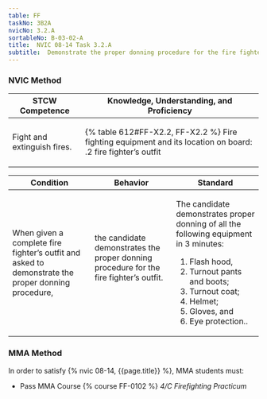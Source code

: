 ```yaml
---
table: FF
taskNo: 3B2A
nvicNo: 3.2.A 
sortableNo: B-03-02-A
title:  NVIC 08-14 Task 3.2.A
subtitle:  Demonstrate the proper donning procedure for the fire fighter's outfit
---
```






### NVIC Method

<a style="display:none;" onclick="togglevisibility('nvic_methods')" >Show NVIC method.</a>

<div id='nvic_methods' class='show'>

<table>
<thead>
<tr>
<th class='forty'> STCW Competence </th>
<th class='sixty'> Knowledge, Understanding, and Proficiency </th>
</tr>
</thead>

<tbody>
<tr><td markdown='1'>

Fight and extinguish fires.

</td><td markdown='1'>

{% table 612#FF-X2.2, FF-X2.2 %} Fire fighting equipment and its location on board:
.2  fire fighter’s outfit

</td></tr>


</tbody>
</table>


<table>
<thead>
<tr><th class='twenty'>  Condition </th><th class='twenty'> Behavior </th><th  class='sixty'>Standard </th></tr>
</thead>
<tbody >



<tr><td markdown='1'>

When given a complete fire fighter’s outfit and asked to demonstrate the proper donning procedure,

</td><td markdown='1'>

the candidate demonstrates the proper donning procedure for the fire fighter’s outfit.

<br>

<div class="tooltip" markdown='1'>



</div>


</td><td markdown='1'>

The candidate demonstrates proper donning of all the following equipment in 3 minutes:
 
1.  Flash hood, 
2.  Turnout pants and boots; 
3.  Turnout coat; 
4.  Helmet; 
5.  Gloves, and 
6.  Eye protection..

</td></tr>
</tbody>
</table>
</div>


### MMA Method

In order to satisfy  {% nvic 08-14, {{page.title}}  %}, MMA students must:

* Pass MMA Course {% course FF-0102 %}  *4/C Firefighting Practicum*
